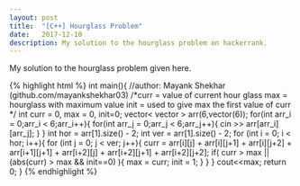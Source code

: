 ```yaml
---
layout: post
title:  "[C++] Hourglass Problem"
date:   2017-12-10
description: My solution to the hourglass problem on hackerrank.
---
```


<p class="intro"><span class="dropcap">M</span>y solution to the hourglass problem given here.</p>


{% highlight html %}
int main(){ //author: Mayank Shekhar (github.com/mayankshekhar03)
    /*curr = value of current hour glass
      max = hourglass with maximum value
      init = used to give max the first value of curr
    */
    int curr = 0, max = 0, init=0;
    vector< vector<int> > arr(6,vector<int>(6));
    for(int arr_i = 0;arr_i < 6;arr_i++){
       for(int arr_j = 0;arr_j < 6;arr_j++){
          cin >> arr[arr_i][arr_j];
       }
    }
    int hor = arr[1].size() - 2;
    int ver = arr[1].size() - 2;
    for (int i = 0; i < hor; i++){
        for (int j = 0; j < ver; j++){
            curr = arr[i][j] + arr[i][j+1] + arr[i][j+2] + arr[i+1][j+1] + arr[i+2][j] + arr[i+2][j+1] + arr[i+2][j+2];
            if( curr > max || (abs(curr) > max && init==0) ){
                max = curr;
                init = 1;
            }
        }
    }
    cout<<max;
    return 0;
}
{% endhighlight %}